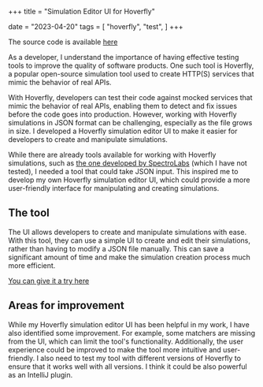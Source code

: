 +++
title = "Simulation Editor UI for Hoverfly"

date = "2023-04-20"
tags = [
    "hoverfly",
    "test",
]
+++

The source code is available [here](https://github.com/Lemick/hoverfly-ui)

As a developer, I understand the importance of having effective testing tools to improve the quality of software products. One such tool is Hoverfly, a popular open-source simulation tool used to create HTTP(S) services that mimic the behavior of real APIs.

With Hoverfly, developers can test their code against mocked services that mimic the behavior of real APIs, enabling them to detect and fix issues before the code goes into production. However, working with Hoverfly simulations in JSON format can be challenging, especially as the file grows in size. I developed a Hoverfly simulation editor UI to make it easier for developers to create and manipulate simulations.

While there are already tools available for working with Hoverfly simulations, such as [the one developed by SpectroLabs](https://github.com/MegafonWebLab/hoverfly-ui) (which I have not tested), I needed a tool that could take JSON input. This inspired me to develop my own Hoverfly simulation editor UI, which could provide a more user-friendly interface for manipulating and creating simulations.

## The tool

The UI allows developers to create and manipulate simulations with ease. With this tool, they can use a simple UI to create and edit their simulations, rather than having to modify a JSON file manually. This can save a significant amount of time and make the simulation creation process much more efficient.

[You can give it a try here](https://lemick.github.io/hoverfly-ui/)

## Areas for improvement

While my Hoverfly simulation editor UI has been helpful in my work, I have also identified some improvement. For example, some matchers are missing from the UI, which can limit the tool's functionality. Additionally, the user experience could be improved to make the tool more intuitive and user-friendly. I also need to test my tool with different versions of Hoverfly to ensure that it works well with all versions. I think it could be also powerful as an IntelliJ plugin.
